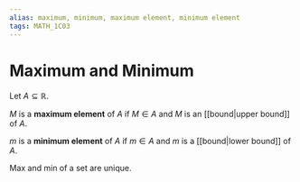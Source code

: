 ```yaml
---
alias: maximum, minimum, maximum element, minimum element 
tags: MATH_1C03
---
```

# Maximum and Minimum
Let $A\subseteq\mathbb{R}$. 

$M$ is a **maximum element** of $A$ if $M\in A$ and $M$ is an [[bound|upper bound]] of $A$. 

$m$ is a **minimum element** of $A$ if $m\in A$ and $m$ is a [[bound|lower bound]] of $A$. 

Max and min of a set are unique. 